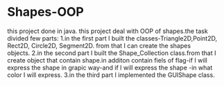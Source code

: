 # Shapes-OOP
this project done in java.
this project deal with OOP of shapes.the task divided few parts:
1.in the first part I built the classes-Triangle2D,Point2D, Rect2D, Circle2D, Segment2D. from that I can create the shapes                               
objects.
2.in the second part I built the Shape_Collection class.from that I create object that contain shape.in additon contain fiels of
flag-if I will express the shape in grapic way-and if I will express the shape -in what color I will express.
3.in the third part I implemented the GUIShape class.
